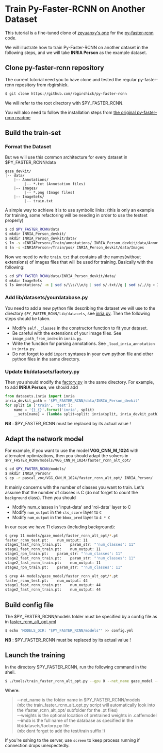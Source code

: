 # Train Py-Faster-RCNN on Another Dataset

This tutorial is a fine-tuned clone of [zeyuanxy's one](https://github.com/zeyuanxy/fast-rcnn/tree/master/help/train) for the [py-faster-rcnn](https://github.com/rbgirshick/py-faster-rcnn) code.

We will illustrate how to train Py-Faster-RCNN on another dataset in the following steps, and we will take **INRIA Person** as the example dataset.

## Clone py-faster-rcnn repository
The current tutorial need you to have clone and tested the regular py-faster-rcnn repository from rbgirshick.
```sh
$ git clone https://github.com/rbgirshick/py-faster-rcnn
```
We will refer to the root directory with $PY_FASTER_RCNN.

You will also need to follow the installation steps from [the original py-faster-rcnn readme](https://github.com/rbgirshick/py-faster-rcnn/blob/master/README.md)

## Build the train-set

### Format the Dataset

But we will use this common architecture for every dataset in $PY_FASTER_RCNN/data
```
gaze_devkit/
|-- data/
    |-- Annotations/
         |-- *.txt (Annotation files)
    |-- Images/
         |-- *.png (Image files)
    |-- ImageSets/
         |-- train.txt
```

A simple way to achieve it is to use symbolic links:
(this is only an example for training, some refactoring will be needing in order to use the testset properly)
```sh
$ cd $PY_FASTER_RCNN/data
$ mkdir INRIA_Person_devkit/
$ mkdir INRIA_Person_devkit/data/
$ ln -s <INRIAPerson>/Train/annotations/ INRIA_Person_devkit/data/Annotations
$ ln -s <INRIAPerson>/Train/pos/ INRIA_Person_devkit/data/Images
```

Now we need to write `train.txt` that contains all the names(without extensions) of images files that will be used for training.
Basically with the following:
```sh
$ cd $PY_FASTER_RCNN/data/INRIA_Person_devkit/data/
$ mkdir ImageSets
$ ls Annotations/ -m | sed s/\\s/\\n/g | sed s/.txt//g | sed s/,//g > ImageSets/train.txt
```

### Add lib/datasets/yourdatabase.py
You need to add a new python file describing the dataset we will use to the directory `$PY_FASTER_RCNN/lib/datasets`, see [inria.py](https://github.com/deboc/py-faster-rcnn/blob/master/lib/datasets/inria.py). Then the following steps should be taken.
  - Modify `self._classes` in the constructor function to fit your dataset.
  - Be careful with the extensions of your image files. See `image_path_from_index` in `inria.py`.
  - Write the function for parsing annotations. See `_load_inria_annotation` in `inria.py`.
  - Do not forget to add `import` syntaxes in your own python file and other python files in the same directory.

### Update lib/datasets/factory.py

Then you should modify the [factory.py](https://github.com/deboc/py-faster-rcnn/blob/master/lib/datasets/factory.py) in the same directory. For example, to add **INRIA Person**, we should add

```py
from datasets.inria import inria
inria_devkit_path = '$PY_FASTER_RCNN/data/INRIA_Person_devkit'
for split in ['train', 'test']:
    name = '{}_{}'.format('inria', split)
    __sets[name] = (lambda split=split: inria(split, inria_devkit_path))
```
**NB** : $PY_FASTER_RCNN must be replaced by its actual value !

## Adapt the network model

For example, if you want to use the model **VGG_CNN_M_1024** with alternated optimizations, then you should adapt the solvers in `$PY_FASTER_RCNN/models/VGG_CNN_M_1024/faster_rcnn_alt_opt/`

```sh
$ cd $PY_FASTER_RCNN/models/
$ mkdir INRIA_Person/
$ cp -r pascal_voc/VGG_CNN_M_1024/faster_rcnn_alt_opt/ INRIA_Person/
```

It mainly concerns with the number of classes you want to train. Let's assume that the number of classes is C (do not forget to count the `background` class). Then you should 
  - Modify num_classes in 'input-data' and 'roi-data' layer to C
  - Modify `num_output` in the `cls_score` layer to `C`
  - Modify `num_output` in the `bbox_pred` layer to `4 * C`

In our case we have 11 classes (including background):
```sh
$ grep 11 models/gaze_model/faster_rcnn_alt_opt/*.pt
faster_rcnn_test.pt:    num_output: 11
stage1_fast_rcnn_train.pt:    param_str: "'num_classes': 11"
stage1_fast_rcnn_train.pt:    num_output: 11
stage1_rpn_train.pt:    param_str: "'num_classes': 11"
stage2_fast_rcnn_train.pt:    param_str: "'num_classes': 11"
stage2_fast_rcnn_train.pt:    num_output: 11
stage2_rpn_train.pt:    param_str: "'num_classes': 11"

$ grep 44 models/gaze_model/faster_rcnn_alt_opt/*.pt
faster_rcnn_test.pt:    num_output: 44
stage1_fast_rcnn_train.pt:    num_output: 44
stage2_fast_rcnn_train.pt:    num_output: 44
```

## Build config file

The $PY_FASTER_RCNN/models folder must be specified by a config file as in [faster_rcnn_alt_opt.yml](https://github.com/deboc/py-faster-rcnn/blob/master/help/faster_rcnn_alt_opt.yml)
```sh
$ echo 'MODELS_DIR: "$PY_FASTER_RCNN/models"' >> config.yml
```
**NB** : $PY_FASTER_RCNN must be replaced by its actual value !

## Launch the training

In the directory $PY_FASTER_RCNN, run the following command in the shell.

```sh
$ ./tools/train_faster_rcnn_alt_opt.py --gpu 0 --net_name gaze_model --weights data/imagenet_models/VGG_CNN_M_1024.v2.caffemodel --imdb gaze_train 
```

Where:    
>--net_name is the folder name in $PY_FASTER_RCNN/models    
>    (nb: the train_faster_rcnn_alt_opt.py script will automatically look into the /faster_rcnn_alt_opt/ subfolder for the .pt files)    
>--weights is the optional location of pretrained weights in .caffemodel    
>--imdb is the full name of the database as specified in the lib/datasets/factory.py file    
>    (nb: dont forget to add the test/train suffix !)    

If you're sshing to the server, use ```screen``` to keep process running if connection drops unexpectedly.

